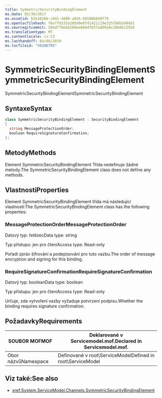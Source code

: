 ```yaml
---
title: SymmetricSecurityBindingElement
ms.date: 03/30/2017
ms.assetid: b2e182b6-c041-4d80-a926-6058068d9f79
ms.openlocfilehash: f6effd533a205d0e8fd1421119e325f06b340dd1
ms.sourcegitcommit: 5b6d778ebb269ee6684fb57ad69a8c28b06235b9
ms.translationtype: MT
ms.contentlocale: cs-CZ
ms.lasthandoff: 04/08/2019
ms.locfileid: "59206795"
---
```

# <a name="symmetricsecuritybindingelement"></a><span data-ttu-id="e8909-102">SymmetricSecurityBindingElement</span><span class="sxs-lookup"><span data-stu-id="e8909-102">SymmetricSecurityBindingElement</span></span>
<span data-ttu-id="e8909-103">SymmetricSecurityBindingElement</span><span class="sxs-lookup"><span data-stu-id="e8909-103">SymmetricSecurityBindingElement</span></span>  
  
## <a name="syntax"></a><span data-ttu-id="e8909-104">Syntaxe</span><span class="sxs-lookup"><span data-stu-id="e8909-104">Syntax</span></span>  
  
```csharp
class SymmetricSecurityBindingElement : SecurityBindingElement  
{  
  string MessageProtectionOrder;  
  boolean RequireSignatureConfirmation;  
};  
```  
  
## <a name="methods"></a><span data-ttu-id="e8909-105">Metody</span><span class="sxs-lookup"><span data-stu-id="e8909-105">Methods</span></span>  
 <span data-ttu-id="e8909-106">Element SymmetricSecurityBindingElement Třída nedefinuje žádné metody.</span><span class="sxs-lookup"><span data-stu-id="e8909-106">The SymmetricSecurityBindingElement class does not define any methods.</span></span>  
  
## <a name="properties"></a><span data-ttu-id="e8909-107">Vlastnosti</span><span class="sxs-lookup"><span data-stu-id="e8909-107">Properties</span></span>  
 <span data-ttu-id="e8909-108">Element SymmetricSecurityBindingElement třída má následující vlastnosti:</span><span class="sxs-lookup"><span data-stu-id="e8909-108">The SymmetricSecurityBindingElement class has the following properties:</span></span>  
  
### <a name="messageprotectionorder"></a><span data-ttu-id="e8909-109">MessageProtectionOrder</span><span class="sxs-lookup"><span data-stu-id="e8909-109">MessageProtectionOrder</span></span>  
 <span data-ttu-id="e8909-110">Datový typ: řetězec</span><span class="sxs-lookup"><span data-stu-id="e8909-110">Data type: string</span></span>  
  
 <span data-ttu-id="e8909-111">Typ přístupu: jen pro čtení</span><span class="sxs-lookup"><span data-stu-id="e8909-111">Access type: Read-only</span></span>  
  
 <span data-ttu-id="e8909-112">Pořadí zpráv šifrování a podepisování pro tuto vazbu.</span><span class="sxs-lookup"><span data-stu-id="e8909-112">The order of message encryption and signing for this binding.</span></span>  
  
### <a name="requiresignatureconfirmation"></a><span data-ttu-id="e8909-113">RequireSignatureConfirmation</span><span class="sxs-lookup"><span data-stu-id="e8909-113">RequireSignatureConfirmation</span></span>  
 <span data-ttu-id="e8909-114">Datový typ: boolean</span><span class="sxs-lookup"><span data-stu-id="e8909-114">Data type: boolean</span></span>  
  
 <span data-ttu-id="e8909-115">Typ přístupu: jen pro čtení</span><span class="sxs-lookup"><span data-stu-id="e8909-115">Access type: Read-only</span></span>  
  
 <span data-ttu-id="e8909-116">Určuje, zda vytvoření vazby vyžaduje potvrzení podpisu.</span><span class="sxs-lookup"><span data-stu-id="e8909-116">Whether the binding requires signature confirmation.</span></span>  
  
## <a name="requirements"></a><span data-ttu-id="e8909-117">Požadavky</span><span class="sxs-lookup"><span data-stu-id="e8909-117">Requirements</span></span>  
  
|<span data-ttu-id="e8909-118">SOUBOR MOF</span><span class="sxs-lookup"><span data-stu-id="e8909-118">MOF</span></span>|<span data-ttu-id="e8909-119">Deklarované v Servicemodel.mof.</span><span class="sxs-lookup"><span data-stu-id="e8909-119">Declared in Servicemodel.mof.</span></span>|  
|---------|-----------------------------------|  
|<span data-ttu-id="e8909-120">Obor názvů</span><span class="sxs-lookup"><span data-stu-id="e8909-120">Namespace</span></span>|<span data-ttu-id="e8909-121">Definované v root\ServiceModel</span><span class="sxs-lookup"><span data-stu-id="e8909-121">Defined in root\ServiceModel</span></span>|  
  
## <a name="see-also"></a><span data-ttu-id="e8909-122">Viz také:</span><span class="sxs-lookup"><span data-stu-id="e8909-122">See also</span></span>

- <xref:System.ServiceModel.Channels.SymmetricSecurityBindingElement>
